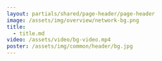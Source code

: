 ```yaml
---
layout: partials/shared/page-header/page-header
image: /assets/img/overview/network-bg.png
title:
  - title.md
video: /assets/video/bg-video.mp4
poster: /assets/img/common/header/bg.jpg
---
```

